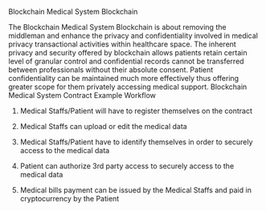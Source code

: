 Blockchain Medical System Blockchain

The Blockchain Medical System Blockchain is about removing the middleman and enhance the privacy and confidentiality involved in medical privacy transactional activities within healthcare space. The inherent privacy and security offered by blockchain allows patients retain certain level of granular control and confidential records cannot be transferred between professionals without their absolute consent. Patient confidentiality can be maintained much more effectively thus offering greater scope for them privately accessing medical support.
Blockchain Medical System Contract Example Workflow

1. Medical Staffs/Patient will have to register themselves on the contract

2. Medical Staffs can upload or edit the medical data

3. Medical Staffs/Patient have to identify themselves in order to securely access to the medical data

4. Patient can authorize 3rd party access to securely access to the medical data

5. Medical bills payment can be issued by the Medical Staffs and paid in cryptocurrency by the Patient
